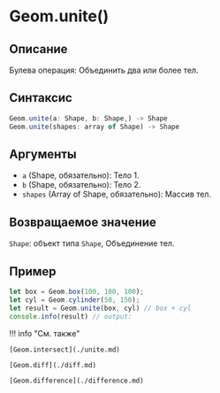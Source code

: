 # Geom.unite()

## Описание
Булева операция: Объединить два или более тел.

## Синтаксис
```javascript
Geom.unite(a: Shape, b: Shape,) -> Shape
Geom.unite(shapes: array of Shape) -> Shape
```

## Аргументы
- `a` (Shape, обязательно): Тело 1.
- `b` (Shape, обязательно): Тело 2.
- `shapes` (Array of Shape, обязательно): Массив тел.

## Возвращаемое значение
`Shape`: объект типа `Shape`, Объединение тел.

## Пример
```javascript linenums="1"
let box = Geom.box(100, 100, 100);
let cyl = Geom.cylinder(50, 150);
let result = Geom.unite(box, cyl) // box + cyl
console.info(result) // output:
```

!!! info "См. также"

    [Geom.intersect](./unite.md)

    [Geom.diff](./diff.md)

    [Geom.difference](./difference.md)

